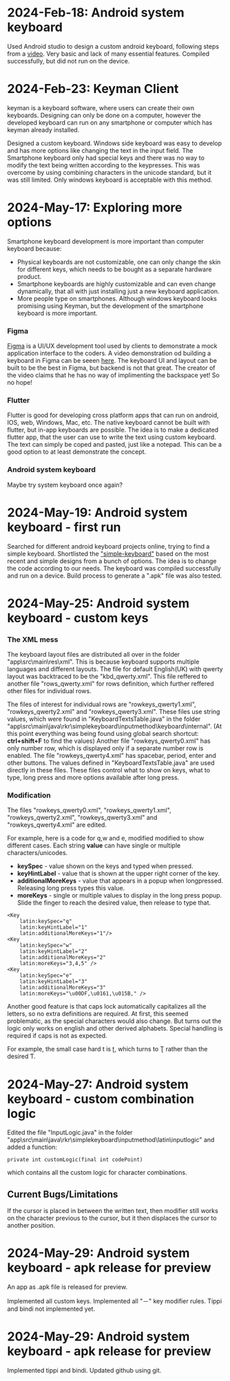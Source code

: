 # 2024-Feb-18: Android system keyboard
Used Android studio to design a custom android keyboard, following steps from a [video](https://www.youtube.com/watch?v=cHzU8LfGSYA).
Very basic and lack of many essential features. Compiled successfully, but did not run on the device.

# 2024-Feb-23: Keyman Client
keyman is a keyboard software, where users can create their own keyboards.
Designing can only be done on a computer, however the developed keyboard can run on any smartphone or computer which has keyman already installed.

Designed a custom keyboard. Windows side keyboard was easy to develop and has more options like changing the text in the input field.
The Smartphone keyboard only had special keys and there was no way to modify the text being written according to the keypresses.
This was overcome by using combining characters in the unicode standard, but it was still limited. Only windows keyboard is acceptable with this method.

# 2024-May-17: Exploring more options
Smartphone keyboard development is more important than computer keyboard because:
- Physical keyboards are not customizable, one can only change the skin for different keys, which needs to be bought as a separate hardware product.
- Smartphone keyboards are highly customizable and can even change dynamically, that all with just installing just a new keyboard application.
- More people type on smartphones.
Although windows keyboard looks promising using Keyman, but the development of the smartphone keyboard is more important.
### Figma
[Figma](https://www.figma.com/) is a UI/UX development tool used by clients to demonstrate a mock application interface to the coders. A video demonstration od building a keyboard in Figma
can be seeen [here](https://www.youtube.com/watch?v=Syk6YWKtxmg&t=384s&pp=ygUOZmlnbWEga2V5Ym9hcmQ%3D). The keyboard UI and layout can be built to be the best in Figma, but backend is not that great.
The creator of the video claims that he has no way of implimenting the backspace yet! So no hope!
### Flutter
Flutter is good for developing cross platform apps that can run on android, IOS, web, Windows, Mac, etc. The native keyboard cannot be built with flutter, but in-app keyboards are possible.
The idea is to make a dedicated flutter app, that the user can use to write the text using custom keyboard. The text can simply be coped and pasted, just like a notepad.
This can be a good option to at least demonstrate the concept.
### Android system keyboard
Maybe try system keyboard once again?


# 2024-May-19: Android system keyboard - first run
Searched for different android keyboard projects online, trying to find a simple keyboard. Shortlisted the ["simple-keyboard"](https://github.com/rkkr/simple-keyboard/tree/master) based on the most recent and simple designs from a bunch of options.
The idea is to change the code according to our needs. The keyboard was compiled successfully and run on a device. Build process to generate a ".apk" file was also tested.


# 2024-May-25: Android system keyboard - custom keys

### The XML mess
The keyboard layout files are distributed all over in the folder "app\src\main\res\xml". This is because keyboard supports multiple languages and different layouts. The file for default English(UK) with qwerty layout was backtraced to be the "kbd_qwerty.xml". This file reffered to another file "rows_qwerty.xml" for rows definition, which further reffered other files for individual rows.

The files of interest for individual rows are "rowkeys_qwerty1.xml", "rowkeys_qwerty2.xml" and "rowkeys_qwerty3.xml".
These files use string values, which were found in "KeyboardTextsTable.java" in the folder "app\src\main\java\rkr\simplekeyboard\inputmethod\keyboard\internal". (At this point everything was being found using global search shortcut: **ctrl+shift+F** to find the values)
Another file "rowkeys_qwerty0.xml" has only number row, which is displayed only if a separate number row is enabled.
The file "rowkeys_qwerty4.xml" has spacebar, period, enter and other buttons.
The values defined in "KeyboardTextsTable.java" are used directly in these files.
These files control what to show on keys, what to type, long press and more options available after long press.

### Modification
The files "rowkeys_qwerty0.xml", "rowkeys_qwerty1.xml", "rowkeys_qwerty2.xml", "rowkeys_qwerty3.xml" and "rowkeys_qwerty4.xml" are edited. 

For example, here is a code for q,w and e, modified modified to show different cases. Each string **value** can have single or multiple characters/unicodes.
- **keySpec** - value shown on the keys and typed when pressed.
- **keyHintLabel** - value that is shown at the upper right corner of the key.
- **additionalMoreKeys** - value that appears in a popup when longpressed. Releasing long press types this value.
- **moreKeys** - single or multiple values to display in the long press popup. Slide the finger to reach the desired value, then release to type that.
```
<Key
    latin:keySpec="q"
    latin:keyHintLabel="1"
    latin:additionalMoreKeys="1"/>
<Key
    latin:keySpec="w"
    latin:keyHintLabel="2"
    latin:additionalMoreKeys="2"
    latin:moreKeys="3,4,5" />
<Key
    latin:keySpec="e"
    latin:keyHintLabel="3"
    latin:additionalMoreKeys="3"
    latin:moreKeys="\u00DF,\u0161,\u015B," />
```
Another good feature is that caps lock automatically capitalizes all the letters, so no extra definitions are required. At first, this seemed problematic, as the special characters would also change. But turns out the logic only works on english and other derived alphabets. Special handling is required if caps is not as expected.

For example, the small case hard t is ʈ, which turns to Ʈ rather than the desired Ƭ.

# 2024-May-27: Android system keyboard - custom combination logic
Edited the file "InputLogic.java" in the folder "app\src\main\java\rkr\simplekeyboard\inputmethod\latin\inputlogic" and added a function:
```
private int customLogic(final int codePoint)
```
which contains all the custom logic for character combinations.
## Current Bugs/Limitations
If the cursor is placed in between the written text, then modifier still works on the character previous to the cursor, but it then displaces the cursor to another position.

# 2024-May-29: Android system keyboard - apk release for preview
An app as .apk file is released for preview.

Implemented all custom keys. Implemented all "－" key modifier rules. Tippi and bindi not implemented yet. 

# 2024-May-29: Android system keyboard - apk release for preview
Implemented tippi and bindi. Updated github using git.
